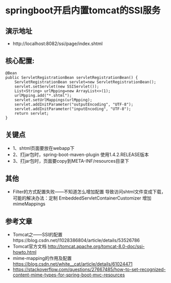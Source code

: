 # springboot开启内置tomcat的SSI服务
 
## 演示地址
* http://localhost:8082/ssi/page/index.shtml

## 核心配置:
 
```
@Bean
public ServletRegistrationBean servletRegistrationBean() {
    ServletRegistrationBean servlet=new ServletRegistrationBean();
    servlet.setServlet(new SSIServlet());
    List<String> urlMpping=new ArrayList<>(1);
    urlMpping.add("*.shtml");
    servlet.setUrlMappings(urlMpping);
    servlet.addInitParameter("outputEncoding", "UTF-8");
    servlet.addInitParameter("inputEncoding", "UTF-8");
    return servlet;
}
```

## 关键点
* 1、shtml页面要放在webapp下
* 2、打jar包时，spring-boot-maven-plugin 使用1.4.2.RELEASE版本
* 3、打jar包时，页面要copy到META-INF/resources目录下

## 其他
* Filter的方式配置失败——不知道怎么增加配置 <mime-type> 导致访问shtml文件变成下载，
可能的解决办法：定制 EmbeddedServletContainerCustomizer 增加mimeMappings

## 参考文章
* Tomcat之——SSI的配置https://blog.csdn.net/l1028386804/article/details/53526786
* Tomcat官方文档 http://tomcat.apache.org/tomcat-8.0-doc/ssi-howto.html
* mime-mapping的作用及配置 https://blog.csdn.net/white__cat/article/details/61024471
* https://stackoverflow.com/questions/27667485/how-to-set-recognized-content-mime-types-for-spring-boot-mvc-resources